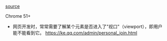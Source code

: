 [source](https://github.com/wesbos/beginner-javascript/blob/master/exercises/35%20-%20Scroll%20To%20Accept/scroll-to-accept.html)

Chrome 51+ 
- 网页开发时，常常需要了解某个元素是否进入了"视口"（viewport），即用户能不能看到它。
https://ke.qq.com/admin/personal_join.html